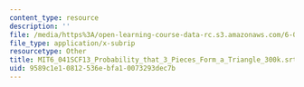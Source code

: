 ```yaml
---
content_type: resource
description: ''
file: /media/https%3A/open-learning-course-data-rc.s3.amazonaws.com/6-041sc-probabilistic-systems-analysis-and-applied-probability-fall-2013/9589c1e10812536ebfa10073293dec7b_MIT6_041SCF13_Probability_that_3_Pieces_Form_a_Triangle_300k.vtt
file_type: application/x-subrip
resourcetype: Other
title: MIT6_041SCF13_Probability_that_3_Pieces_Form_a_Triangle_300k.srt
uid: 9589c1e1-0812-536e-bfa1-0073293dec7b
---
```

